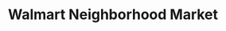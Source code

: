 ---
title: "Walmart Neighborhood Market"
url: /gresham/walmart-neighborhood-market/
shop: Supermarkt
---